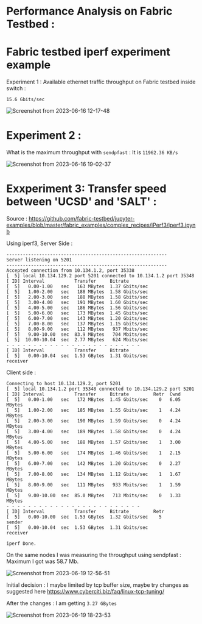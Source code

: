 # Performance Analysis on Fabric Testbed : 

# Fabric testbed iperf experiment example

Experiment 1 : Available ethernet traffic throughput on Fabric testbed inside switch : 

```
15.6 Gbits/sec
```

![Screenshot from 2023-06-16 12-17-48](https://github.com/nagmat1/fabric_ethernet_througput_exp/assets/51871069/f20082fc-2aa4-44f8-8978-1648be36c264)

# Experiment 2 : 

What is the maximum throughput with ``` sendpfast ``` : It is ``` 11962.36 KB/s ```

![Screenshot from 2023-06-16 19-02-37](https://github.com/nagmat1/fabric_ethernet_througput_exp/assets/51871069/8a0ca94f-b3b2-4a27-bceb-179cba7100c6)

# Exxperiment 3: Transfer speed between 'UCSD' and 'SALT' : 

Source : https://github.com/fabric-testbed/jupyter-examples/blob/master/fabric_examples/complex_recipes/iPerf3/iperf3.ipynb

Using iperf3, Server Side :

``` 
-----------------------------------------------------------
Server listening on 5201
-----------------------------------------------------------
Accepted connection from 10.134.1.2, port 35338
[  5] local 10.134.129.2 port 5201 connected to 10.134.1.2 port 35348
[ ID] Interval           Transfer     Bitrate
[  5]   0.00-1.00   sec   163 MBytes  1.37 Gbits/sec                  
[  5]   1.00-2.00   sec   188 MBytes  1.58 Gbits/sec                  
[  5]   2.00-3.00   sec   188 MBytes  1.58 Gbits/sec                  
[  5]   3.00-4.00   sec   191 MBytes  1.60 Gbits/sec                  
[  5]   4.00-5.00   sec   186 MBytes  1.56 Gbits/sec                  
[  5]   5.00-6.00   sec   173 MBytes  1.45 Gbits/sec                  
[  5]   6.00-7.00   sec   143 MBytes  1.20 Gbits/sec                  
[  5]   7.00-8.00   sec   137 MBytes  1.15 Gbits/sec                  
[  5]   8.00-9.00   sec   112 MBytes   937 Mbits/sec                  
[  5]   9.00-10.00  sec  83.9 MBytes   704 Mbits/sec                  
[  5]  10.00-10.04  sec  2.77 MBytes   624 Mbits/sec                  
- - - - - - - - - - - - - - - - - - - - - - - - -
[ ID] Interval           Transfer     Bitrate
[  5]   0.00-10.04  sec  1.53 GBytes  1.31 Gbits/sec                  receiver
```

Client side : 
```
Connecting to host 10.134.129.2, port 5201
[  5] local 10.134.1.2 port 35348 connected to 10.134.129.2 port 5201
[ ID] Interval           Transfer     Bitrate         Retr  Cwnd
[  5]   0.00-1.00   sec   172 MBytes  1.45 Gbits/sec    0   6.05 MBytes       
[  5]   1.00-2.00   sec   185 MBytes  1.55 Gbits/sec    1   4.24 MBytes       
[  5]   2.00-3.00   sec   190 MBytes  1.59 Gbits/sec    0   4.24 MBytes       
[  5]   3.00-4.00   sec   189 MBytes  1.58 Gbits/sec    0   4.24 MBytes       
[  5]   4.00-5.00   sec   188 MBytes  1.57 Gbits/sec    1   3.00 MBytes       
[  5]   5.00-6.00   sec   174 MBytes  1.46 Gbits/sec    1   2.15 MBytes       
[  5]   6.00-7.00   sec   142 MBytes  1.20 Gbits/sec    0   2.27 MBytes       
[  5]   7.00-8.00   sec   134 MBytes  1.12 Gbits/sec    1   1.67 MBytes       
[  5]   8.00-9.00   sec   111 MBytes   933 Mbits/sec    1   1.59 MBytes       
[  5]   9.00-10.00  sec  85.0 MBytes   713 Mbits/sec    0   1.33 MBytes       
- - - - - - - - - - - - - - - - - - - - - - - - -
[ ID] Interval           Transfer     Bitrate         Retr
[  5]   0.00-10.00  sec  1.53 GBytes  1.32 Gbits/sec    5             sender
[  5]   0.00-10.04  sec  1.53 GBytes  1.31 Gbits/sec                  receiver

iperf Done.
```

On the same nodes I was measuring the throughput using sendpfast : Maximum I got was 58.7 Mb. 

![Screenshot from 2023-06-19 12-56-51](https://github.com/nagmat1/fabric_ethernet_througput_exp/assets/51871069/8d69a990-3dea-461f-b038-ce29fec09b06)

Initial decision : I maybe limited by tcp buffer size, maybe try changes as suggested here https://www.cyberciti.biz/faq/linux-tcp-tuning/

After the changes : I am getting ``` 3.27 GBytes ``` 

![Screenshot from 2023-06-19 18-23-53](https://github.com/nagmat1/fabric_ethernet_througput_exp/assets/51871069/766a316d-161b-4999-a916-3de1162d40e0)






